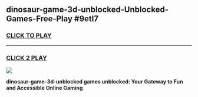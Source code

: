 
## dinosaur-game-3d-unblocked-Unblocked-Games-Free-Play #9etl7
<h3>
<a href="https://us.freeplayer.one?title=dinosaur-game-3d-unblocked&ref=9M">CLICK TO PLAY</a></h3>
<hr>

<h3>
<a href="https://us.freeplayer.one?title=dinosaur-game-3d-unblocked&ref=9M">CLICK 2 PLAY</a>
  
</h3>

<a href="https://us.freeplayer.one?title=dinosaur-game-3d-unblocked&ref=9M"><img src="https://clearcache.store/games.png"></a>


**dinosaur-game-3d-unblocked games unblocked: Your Gateway to Fun and Accessible Online Gaming**
